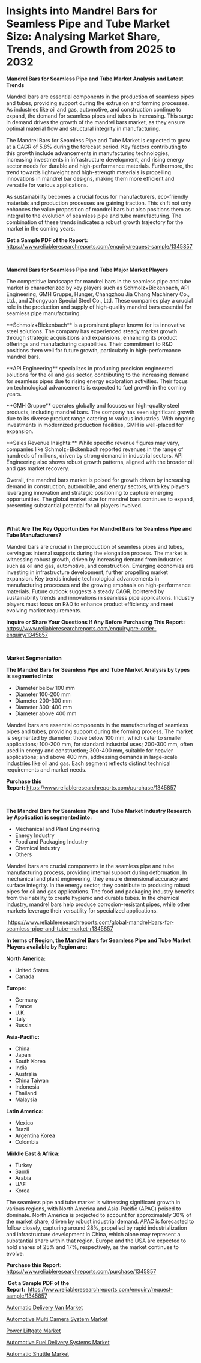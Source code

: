<p><h1>Insights into Mandrel Bars for Seamless Pipe and Tube Market Size: Analysing Market Share, Trends, and Growth from 2025 to 2032</h1></p><p><strong>Mandrel Bars for Seamless Pipe and Tube Market Analysis and Latest Trends</strong></p>
<p><p>Mandrel bars are essential components in the production of seamless pipes and tubes, providing support during the extrusion and forming processes. As industries like oil and gas, automotive, and construction continue to expand, the demand for seamless pipes and tubes is increasing. This surge in demand drives the growth of the mandrel bars market, as they ensure optimal material flow and structural integrity in manufacturing.</p><p>The Mandrel Bars for Seamless Pipe and Tube Market is expected to grow at a CAGR of 5.8% during the forecast period. Key factors contributing to this growth include advancements in manufacturing technologies, increasing investments in infrastructure development, and rising energy sector needs for durable and high-performance materials. Furthermore, the trend towards lightweight and high-strength materials is propelling innovations in mandrel bar designs, making them more efficient and versatile for various applications.</p><p>As sustainability becomes a crucial focus for manufacturers, eco-friendly materials and production processes are gaining traction. This shift not only enhances the value proposition of mandrel bars but also positions them as integral to the evolution of seamless pipe and tube manufacturing. The combination of these trends indicates a robust growth trajectory for the market in the coming years.</p></p>
<p><strong>Get a Sample PDF of the Report:&nbsp;</strong> <a href="https://www.reliableresearchreports.com/enquiry/request-sample/1345857?utm_campaign=2263&utm_medium=2&utm_source=Github&utm_content=ia&utm_term=02022025&utm_id=mandrel-bars-for-seamless-pipe-and-tube">https://www.reliableresearchreports.com/enquiry/request-sample/1345857</a></p>
<p>&nbsp;</p>
<p><strong>Mandrel Bars for Seamless Pipe and Tube Major Market Players</strong></p>
<p><p>The competitive landscape for mandrel bars in the seamless pipe and tube market is characterized by key players such as Schmolz+Bickenbach, API Engineering, GMH Gruppe, Hunger, Changzhou Jia Chang Machinery Co., Ltd., and Zhongyuan Special Steel Co., Ltd. These companies play a crucial role in the production and supply of high-quality mandrel bars essential for seamless pipe manufacturing.</p><p>**Schmolz+Bickenbach** is a prominent player known for its innovative steel solutions. The company has experienced steady market growth through strategic acquisitions and expansions, enhancing its product offerings and manufacturing capabilities. Their commitment to R&D positions them well for future growth, particularly in high-performance mandrel bars.</p><p>**API Engineering** specializes in producing precision engineered solutions for the oil and gas sector, contributing to the increasing demand for seamless pipes due to rising energy exploration activities. Their focus on technological advancements is expected to fuel growth in the coming years.</p><p>**GMH Gruppe** operates globally and focuses on high-quality steel products, including mandrel bars. The company has seen significant growth due to its diverse product range catering to various industries. With ongoing investments in modernized production facilities, GMH is well-placed for expansion.</p><p>**Sales Revenue Insights:** While specific revenue figures may vary, companies like Schmolz+Bickenbach reported revenues in the range of hundreds of millions, driven by strong demand in industrial sectors. API Engineering also shows robust growth patterns, aligned with the broader oil and gas market recovery.</p><p>Overall, the mandrel bars market is poised for growth driven by increasing demand in construction, automobile, and energy sectors, with key players leveraging innovation and strategic positioning to capture emerging opportunities. The global market size for mandrel bars continues to expand, presenting substantial potential for all players involved.</p></p>
<p>&nbsp;</p>
<p><strong>What Are The Key Opportunities For Mandrel Bars for Seamless Pipe and Tube Manufacturers?</strong></p>
<p><p>Mandrel bars are crucial in the production of seamless pipes and tubes, serving as internal supports during the elongation process. The market is witnessing robust growth, driven by increasing demand from industries such as oil and gas, automotive, and construction. Emerging economies are investing in infrastructure development, further propelling market expansion. Key trends include technological advancements in manufacturing processes and the growing emphasis on high-performance materials. Future outlook suggests a steady CAGR, bolstered by sustainability trends and innovations in seamless pipe applications. Industry players must focus on R&D to enhance product efficiency and meet evolving market requirements.</p></p>
<p><strong>Inquire or Share Your Questions If Any Before Purchasing This Report:</strong> <a href="https://www.reliableresearchreports.com/enquiry/pre-order-enquiry/1345857?utm_campaign=2263&utm_medium=2&utm_source=Github&utm_content=ia&utm_term=02022025&utm_id=mandrel-bars-for-seamless-pipe-and-tube">https://www.reliableresearchreports.com/enquiry/pre-order-enquiry/1345857</a></p>
<p>&nbsp;</p>
<p><strong>Market Segmentation</strong></p>
<p><strong>The Mandrel Bars for Seamless Pipe and Tube Market Analysis by types is segmented into:</strong></p>
<p><ul><li>Diameter below 100 mm</li><li>Diameter 100-200 mm</li><li>Diameter 200-300 mm</li><li>Diameter 300-400 mm</li><li>Diameter above 400 mm</li></ul></p>
<p><p>Mandrel bars are essential components in the manufacturing of seamless pipes and tubes, providing support during the forming process. The market is segmented by diameter: those below 100 mm, which cater to smaller applications; 100-200 mm, for standard industrial uses; 200-300 mm, often used in energy and construction; 300-400 mm, suitable for heavier applications; and above 400 mm, addressing demands in large-scale industries like oil and gas. Each segment reflects distinct technical requirements and market needs.</p></p>
<p><strong>Purchase this Report:&nbsp;</strong><a href="https://www.reliableresearchreports.com/purchase/1345857?utm_campaign=2263&utm_medium=2&utm_source=Github&utm_content=ia&utm_term=02022025&utm_id=mandrel-bars-for-seamless-pipe-and-tube">https://www.reliableresearchreports.com/purchase/1345857</a></p>
<p>&nbsp;</p>
<p><strong>The Mandrel Bars for Seamless Pipe and Tube Market Industry Research by Application is segmented into:</strong></p>
<p><ul><li>Mechanical and Plant Engineering</li><li>Energy Industry</li><li>Food and Packaging Industry</li><li>Chemical Industry</li><li>Others</li></ul></p>
<p><p>Mandrel bars are crucial components in the seamless pipe and tube manufacturing process, providing internal support during deformation. In mechanical and plant engineering, they ensure dimensional accuracy and surface integrity. In the energy sector, they contribute to producing robust pipes for oil and gas applications. The food and packaging industry benefits from their ability to create hygienic and durable tubes. In the chemical industry, mandrel bars help produce corrosion-resistant pipes, while other markets leverage their versatility for specialized applications.</p></p>
<p><a href="https://www.reliableresearchreports.com/global-mandrel-bars-for-seamless-pipe-and-tube-market-r1345857?utm_campaign=2263&utm_medium=2&utm_source=Github&utm_content=ia&utm_term=02022025&utm_id=mandrel-bars-for-seamless-pipe-and-tube">&nbsp;https://www.reliableresearchreports.com/global-mandrel-bars-for-seamless-pipe-and-tube-market-r1345857</a></p>
<p><strong>In terms of Region, the Mandrel Bars for Seamless Pipe and Tube Market Players available by Region are:</strong></p>
<p>
    <p> <strong> North America: </strong>
        <ul>
            <li>United States</li>
            <li>Canada</li>
        </ul>
        </p> 
    <p> <strong> Europe: </strong>
        <ul>
            <li>Germany</li>
            <li>France</li>
            <li>U.K.</li>
            <li>Italy</li>
            <li>Russia</li>
        </ul>
        </p> 
    <p> <strong> Asia-Pacific: </strong>
        <ul>
            <li>China</li>
            <li>Japan</li>
            <li>South Korea</li>
            <li>India</li>
            <li>Australia</li>
            <li>China Taiwan</li>
            <li>Indonesia</li>
            <li>Thailand</li>
            <li>Malaysia</li>
        </ul>
        </p> 
    <p> <strong> Latin America: </strong>
        <ul>
            <li>Mexico</li>
            <li>Brazil</li>
            <li>Argentina Korea</li>
            <li>Colombia</li>
        </ul>
        </p> 
    <p> <strong> Middle East & Africa: </strong>
        <ul>
            <li>Turkey</li>
            <li>Saudi</li>
            <li>Arabia</li>
            <li>UAE</li>
            <li>Korea</li>
        </ul>
    </p>
    </p>
<p><p>The seamless pipe and tube market is witnessing significant growth in various regions, with North America and Asia-Pacific (APAC) poised to dominate. North America is projected to account for approximately 30% of the market share, driven by robust industrial demand. APAC is forecasted to follow closely, capturing around 28%, propelled by rapid industrialization and infrastructure development in China, which alone may represent a substantial share within that region. Europe and the USA are expected to hold shares of 25% and 17%, respectively, as the market continues to evolve.</p></p>
<p><strong>Purchase this Report: </strong><a href="https://www.reliableresearchreports.com/purchase/1345857?utm_campaign=2263&utm_medium=2&utm_source=Github&utm_content=ia&utm_term=02022025&utm_id=mandrel-bars-for-seamless-pipe-and-tube">https://www.reliableresearchreports.com/purchase/1345857</a></p>
<p>&nbsp;<strong>Get a Sample PDF of the Report:&nbsp;&nbsp;</strong><a href="https://www.reliableresearchreports.com/enquiry/request-sample/1345857?utm_campaign=2263&utm_medium=2&utm_source=Github&utm_content=ia&utm_term=02022025&utm_id=mandrel-bars-for-seamless-pipe-and-tube">https://www.reliableresearchreports.com/enquiry/request-sample/1345857</a></p>
<p><strong></strong></p>
<p><p><a href="https://www.linkedin.com/pulse/automatic-delivery-van-market-study-strategies-leading-gnhgc?utm_campaign=2263&utm_medium=2&utm_source=Github&utm_content=ia&utm_term=02022025&utm_id=mandrel-bars-for-seamless-pipe-and-tube">Automatic Delivery Van Market</a></p><p><a href="https://www.linkedin.com/pulse/market-size-scope-automotive-multi-camera-system-qjuec?utm_campaign=2263&utm_medium=2&utm_source=Github&utm_content=ia&utm_term=02022025&utm_id=mandrel-bars-for-seamless-pipe-and-tube">Automotive Multi Camera System Market</a></p><p><a href="https://www.linkedin.com/pulse/detailed-insights-competitive-landscape-power-liftgate-lbepc?utm_campaign=2263&utm_medium=2&utm_source=Github&utm_content=ia&utm_term=02022025&utm_id=mandrel-bars-for-seamless-pipe-and-tube">Power Liftgate Market</a></p><p><a href="https://www.linkedin.com/pulse/automotive-fuel-delivery-systems-market-evolution-qejtc?utm_campaign=2263&utm_medium=2&utm_source=Github&utm_content=ia&utm_term=02022025&utm_id=mandrel-bars-for-seamless-pipe-and-tube">Automotive Fuel Delivery Systems Market</a></p><p><a href="https://www.linkedin.com/pulse/automatic-shuttle-market-global-share-ranking-overall-jiiic?utm_campaign=2263&utm_medium=2&utm_source=Github&utm_content=ia&utm_term=02022025&utm_id=mandrel-bars-for-seamless-pipe-and-tube">Automatic Shuttle Market</a></p></p>